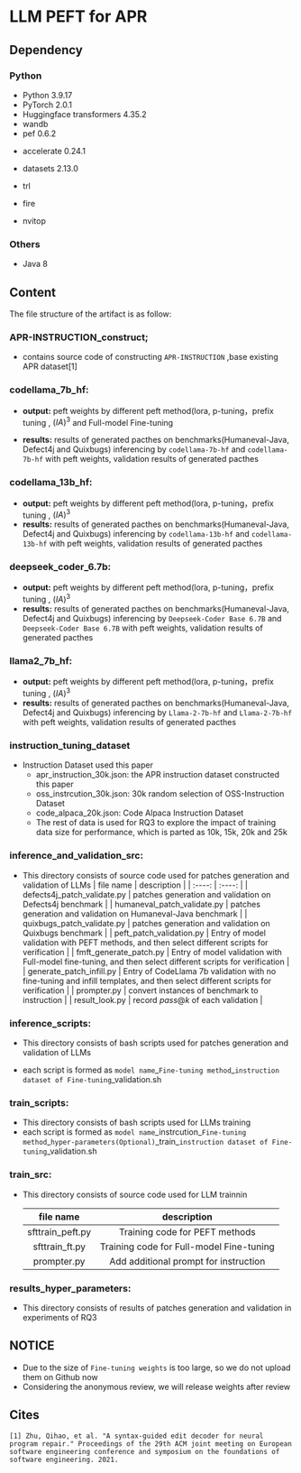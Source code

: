 # LLM PEFT for APR 

## Dependency

### Python

* Python 3.9.17
* PyTorch 2.0.1
* Huggingface transformers 4.35.2
* wandb
* pef 0.6.2

- accelerate 0.24.1

- datasets 2.13.0

- trl

- fire

* nvitop

### Others

- Java 8



## Content
The file structure of the artifact is as follow:

### APR-INSTRUCTION_construct;

- contains source code of constructing `APR-INSTRUCTION` ,base existing APR dataset[1]

### **codellama_7b_hf:**  

- **output:** peft weights by different peft method(lora, p-tuning，prefix tuning , $(IA)^3$ and Full-model Fine-tuning

- **results:** results of generated pacthes on benchmarks(Humaneval-Java, Defect4j and Quixbugs) inferencing by `codellama-7b-hf` and `codellama-7b-hf` with peft weights, validation results of generated pacthes

### **codellama_13b_hf:**  

- **output:** peft weights by different peft method(lora, p-tuning，prefix tuning , $(IA)^3$ 
- **results:** results of generated pacthes on benchmarks(Humaneval-Java, Defect4j and Quixbugs) inferencing by `codellama-13b-hf` and `codellama-13b-hf` with peft weights, validation results of generated pacthes

### **deepseek_coder_6.7b:**  

- **output:** peft weights by different peft method(lora, p-tuning，prefix tuning , $(IA)^3$ 
- **results:** results of generated pacthes on benchmarks(Humaneval-Java, Defect4j and Quixbugs) inferencing by `Deepseek-Coder Base 6.7B` and `Deepseek-Coder Base 6.7B` with peft weights, validation results of generated pacthes

### **llama2_7b_hf:**  

- **output:** peft weights by different peft method(lora, p-tuning，prefix tuning , $(IA)^3$ 
- **results:** results of generated pacthes on benchmarks(Humaneval-Java, Defect4j and Quixbugs) inferencing by `Llama-2-7b-hf` and `Llama-2-7b-hf` with peft weights, validation results of generated pacthes

### instruction_tuning_dataset

- Instruction Dataset used this paper
  - apr_instruction_30k.json: the APR instruction dataset constructed this paper
  - oss_instrcution_30k.json: 30k random selection of OSS-Instruction Dataset
  - code_alpaca_20k.json: Code Alpaca Instruction Dataset
  - The rest of data is used for RQ3 to explore the impact of training data size for performance, which is parted as 10k, 15k, 20k and 25k

### **inference_and_validation_src:**

- This directory consists of source code used for patches generation and validation of LLMs
    |  file name  |       description     |
    |  :----:             |       :----:          |
    | defects4j_patch_validate.py | patches generation and validation on Defects4j benchmark |
    | humaneval_patch_validate.py | patches generation and validation on Humaneval-Java benchmark |
    | quixbugs_patch_validate.py | patches generation and validation on Quixbugs benchmark |
    | peft_patch_validation.py | Entry of model validation with PEFT methods, and then select different scripts for verification |
    | fmft_generate_patch.py | Entry of model validation with Full-model fine-tuning, and then select different scripts for verification |
    | generate_patch_infill.py | Entry of CodeLlama 7b validation with no fine-tuning and infill templates, and then select different scripts for verification |
    | prompter.py | convert instances of benchmark to instruction |
    | result_look.py | record $pass@k$ of each validation |

### **inference_scripts:**

- This directory consists of bash scripts used for patches generation and validation of LLMs


- each script is formed as `model name`\_`Fine-tuning method`\_`instruction dataset of Fine-tuning`\_validation.sh

### **train_scripts:**

- This directory consists of bash scripts used for LLMs training 
- each script is formed as `model name`\_instrcution\_`Fine-tuning method`\_`hyper-parameters(Optional)`\_train\_`instruction dataset of Fine-tuning`\_validation.sh

### train_src:


- This directory consists of source code used for LLM trainnin

    |  file name    |       description     |
    |  :----:             |       :----:          |
    | sfttrain_peft.py | Training code for PEFT methods |
    | sfttrain_ft.py | Training code for Full-model Fine-tuning |
    |   prompter.py    |  Add additional prompt for instruction   |
    

### results_hyper_parameters:

- This directory consists of results of patches generation and validation in experiments of RQ3




## NOTICE  

- Due to the size of `Fine-tuning weights`  is too large, so we do not upload them on Github now
- Considering the anonymous review,  we will  release weights after review


## Cites  

```
[1] Zhu, Qihao, et al. "A syntax-guided edit decoder for neural program repair." Proceedings of the 29th ACM joint meeting on European software engineering conference and symposium on the foundations of software engineering. 2021.
```

